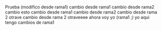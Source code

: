 Prueba (modifico desde rama1)
cambio desde rama1
cambio desde rama2 cambio esto
cambio desde rama1
cambio desde rama2
cambio desde rama 2 otrave
cambio desde rama 2 otraveeee
ahora voy yo (rama1 ;)
yo aqui tengo cambios de rama1